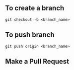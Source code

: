 ## To create a branch
```
git checkout -b <branch_name>
```

## To push branch
```
git push origin <branch_name>
```

## Make a Pull Request
